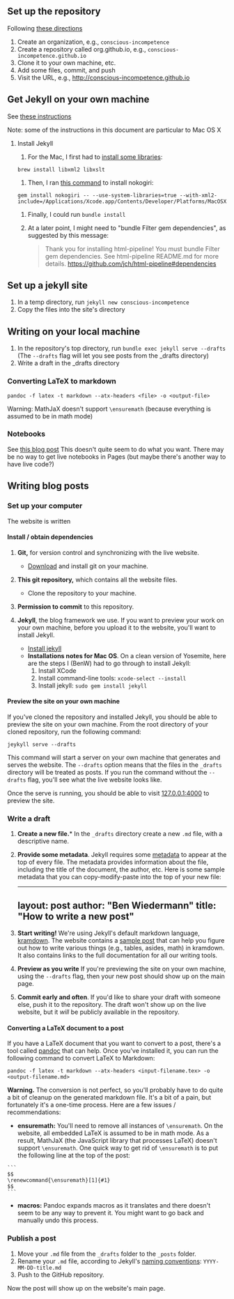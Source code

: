 ## Set up the repository

Following [these directions](https://pages.github.com/)

  1. Create an organization, e.g., `conscious-incompetence`
  2. Create a repository called org.github.io, e.g., `conscious-incompetence.github.io`
  3. Clone it to your own machine, etc.
  4. Add some files, commit, and push
  5. Visit the URL, e.g., http://conscious-incompetence.github.io

## Get Jekyll on your own machine

See [these instructions](https://help.github.com/articles/using-jekyll-with-pages/)

Note: some of the instructions in this document are particular to Mac OS X

   1. Install Jekyll
      1. For the Mac, I first had to [install some libraries](https://stackoverflow.com/questions/6277456/nokogiri-installation-fails-libxml2-is-missing):

      ```
      brew install libxml2 libxslt
      ```

      1. Then, I ran [this command](https://github.com/sparklemotion/nokogiri/issues/1099) to install nokogiri:
      ```
      gem install nokogiri -- --use-system-libraries=true --with-xml2-include=/Applications/Xcode.app/Contents/Developer/Platforms/MacOSX.platform/Developer/SDKs/MacOSX10.10.sdk/usr/include/libxml2
      ```

      1. Finally, I could run `bundle install`

      1. At a later point, I might need to "bundle Filter gem dependencies",
         as suggested by this message:
         > Thank you for installing html-pipeline!
         > You must bundle Filter gem dependencies.
         > See html-pipeline README.md for more details.
         > https://github.com/jch/html-pipeline#dependencies

## Set up a jekyll site

   1. In a temp directory, run `jekyll new conscious-incompetence`
   2. Copy the files into the site's directory

## Writing on your local machine

   1. In the repository's top directory, run `bundle exec jekyll serve --drafts` (The `--drafts` flag will let you see posts from the _drafts directory)
   1. Write a draft in the _drafts directory

### Converting LaTeX to markdown
```
pandoc -f latex -t markdown --atx-headers <file> -o <output-file>
```

Warning: MathJaX doesn't support `\ensuremath` (because everything is assumed to be in math mode)

### Notebooks
   See [this blog post](https://cscorley.github.io/2014/02/21/blogging-with-ipython-and-jekyll/)
   This doesn't quite seem to do what you want. There may be no way to get live notebooks in Pages (but maybe there's another way to have live code?)

## Writing blog posts

### Set up your computer
The website is written 

#### Install / obtain dependencies
   1. **Git,** for version control and synchronizing with the live website. 
      + [Download](https://git-scm.com/) and install git on your machine.

   1. **This git repository,** which contains all the website files. 
      + Clone the repository to your machine.

   1. **Permission to commit** to this repository.

   1. **Jekyll**, the blog framework we use. If you want to preview your work on
   your own machine, before you upload it to the website, you'll want to install
   Jekyll. 
      + [Install jekyll](http://jekyllrb.com/docs/installation/)
      + **Installations notes for Mac OS**. On a clean version of Yosemite, 
      here are the steps I (BenW) had to go through to install Jekyll:
         1. Install XCode
         1. Install command-line tools: `xcode-select --install`
         1. Install jekyll: `sudo gem install jekyll`

#### Preview the site on your own machine
If you've cloned the repository and installed Jekyll, you should be able to
preview the site on your own machine. From the root directory of your cloned
repository, run the following command:
```
jeykyll serve --drafts
```
This command will start a server on your own machine that generates and serves
the website. The `--drafts` option means that the files in the `_drafts`
directory will be treated as posts. If you run the command without the 
`--drafts` flag, you'll see what the live website looks like.

Once the serve is running, you should be able to visit 
[127.0.0.1:4000](http://127.0.0.1:4000) to preview the site.

### Write a draft

   1. **Create a new file.*** In the `_drafts` directory create a new `.md` 
   file, with a descriptive name.

   1. **Provide some metadata**. Jekyll requires some 
   [metadata](http://jekyllrb.com/docs/frontmatter/) to appear at the
   top of every file. The metadata provides information about the file,
   including the title of the document, the author, etc. Here is some sample 
   metadata that you can copy-modify-paste into the top of your new file:

        ---
        layout: post
        author: "Ben Wiedermann"
        title:  "How to write a new post"
        ---

  1. **Start writing!**  We're using Jekyll's default markdown language,
  [kramdown](http://kramdown.gettalong.org/documentation.html). The website
  contains a [sample post](_drafts/sample-post.md) that can help you figure out
  how to write various things (e.g., tables, asides, math) in kramdown. It also
  contains links to the full documentation for all our writing tools.

  1. **Preview as you write** If you're previewing the site on your own machine,
  using the `--drafts` flag, then your new post should show up on the main page.

  1. **Commit early and often**. If you'd like to share your draft with
  someone else, push it to the repository. The draft won't show up on the live
  website, but it _will_ be publicly available in the repository.

#### Converting a LaTeX document to a post
If you have a LaTeX document that you want to convert to a post, there's a tool
called [pandoc](http://pandoc.org/) that can help. Once you've installed it, you
can run the following command to convert LaTeX to Markdown:

```
pandoc -f latex -t markdown --atx-headers <input-filename.tex> -o <output-filename.md>
```

**Warning.** The conversion is not perfect, so you'll probably have to do quite
a bit of cleanup on the generated markdown file. It's a bit of a pain, but
fortunately it's a one-time process. Here are a few issues / recommendations:

   + **ensuremath:** You'll need to remove all instances of `\ensuremath`. On
   the website, all embedded LaTeX is assumed to be in math mode. As a result,
   MathJaX (the JavaScript library that processes LaTeX) doesn't support
  `\ensuremath`. One quick way to get rid of `\ensuremath` is to put the
  following line at the top of the post:

    ```
    $$
    \renewcommand{\ensuremath}[1]{#1}
    $$
    ```

   + **macros:** Pandoc expands macros as it translates and there doesn't seem 
   to be any way to prevent it. You might want to go back and manually undo this 
   process.

### Publish a post

   1. Move your `.md` file from the `_drafts` folder to the `_posts` folder. 
   1. Rename your `.md` file, according to Jekyll's 
   [naming conventions](http://jekyllrb.com/docs/posts/): `YYYY-MM-DD-title.md`
   1. Push to the GitHub repository.

Now the post will show up on the website's main page.
